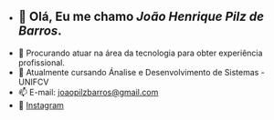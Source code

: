 - ## 👋 Olá, Eu me chamo *João Henrique Pilz de Barros*.
- 👀 Procurando atuar na área da tecnologia para obter experiência profissional.
- 🌱 Atualmente cursando Ánalise e Desenvolvimento de Sistemas - UNIFCV
- 📫 E-mail: joaopilzbarros@gmail.com 
- 📱  [Instagram](https://www.instagram.com/joao_rabros/)



<!---
rabros/rabros is a ✨ special ✨ repository because its `README.md` (this file) appears on your GitHub profile.
You can click the Preview link to take a look at your changes.
--->

